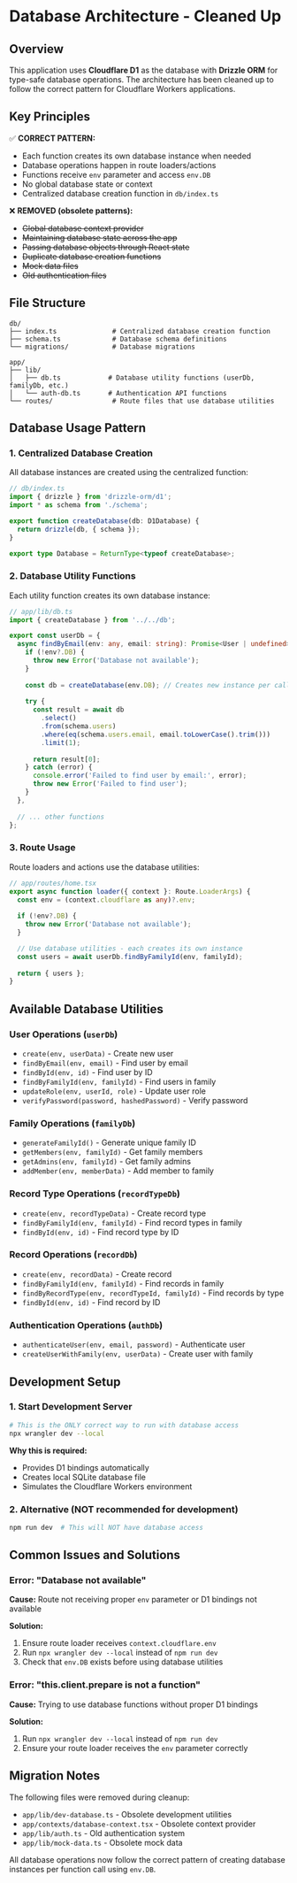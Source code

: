 # Database Architecture - Cleaned Up

## Overview

This application uses **Cloudflare D1** as the database with **Drizzle ORM** for type-safe database operations. The architecture has been cleaned up to follow the correct pattern for Cloudflare Workers applications.

## Key Principles

✅ **CORRECT PATTERN:**
- Each function creates its own database instance when needed
- Database operations happen in route loaders/actions
- Functions receive `env` parameter and access `env.DB`
- No global database state or context
- Centralized database creation function in `db/index.ts`

❌ **REMOVED (obsolete patterns):**
- ~~Global database context provider~~
- ~~Maintaining database state across the app~~
- ~~Passing database objects through React state~~
- ~~Duplicate database creation functions~~
- ~~Mock data files~~
- ~~Old authentication files~~

## File Structure

```
db/
├── index.ts              # Centralized database creation function
├── schema.ts             # Database schema definitions
└── migrations/           # Database migrations

app/
├── lib/
│   ├── db.ts            # Database utility functions (userDb, familyDb, etc.)
│   └── auth-db.ts       # Authentication API functions
└── routes/               # Route files that use database utilities
```

## Database Usage Pattern

### 1. Centralized Database Creation

All database instances are created using the centralized function:

```typescript
// db/index.ts
import { drizzle } from 'drizzle-orm/d1';
import * as schema from './schema';

export function createDatabase(db: D1Database) {
  return drizzle(db, { schema });
}

export type Database = ReturnType<typeof createDatabase>;
```

### 2. Database Utility Functions

Each utility function creates its own database instance:

```typescript
// app/lib/db.ts
import { createDatabase } from '../../db';

export const userDb = {
  async findByEmail(env: any, email: string): Promise<User | undefined> {
    if (!env?.DB) {
      throw new Error('Database not available');
    }
    
    const db = createDatabase(env.DB); // Creates new instance per call
    
    try {
      const result = await db
        .select()
        .from(schema.users)
        .where(eq(schema.users.email, email.toLowerCase().trim()))
        .limit(1);
      
      return result[0];
    } catch (error) {
      console.error('Failed to find user by email:', error);
      throw new Error('Failed to find user');
    }
  },
  
  // ... other functions
};
```

### 3. Route Usage

Route loaders and actions use the database utilities:

```typescript
// app/routes/home.tsx
export async function loader({ context }: Route.LoaderArgs) {
  const env = (context.cloudflare as any)?.env;
  
  if (!env?.DB) {
    throw new Error('Database not available');
  }

  // Use database utilities - each creates its own instance
  const users = await userDb.findByFamilyId(env, familyId);
  
  return { users };
}
```

## Available Database Utilities

### User Operations (`userDb`)
- `create(env, userData)` - Create new user
- `findByEmail(env, email)` - Find user by email
- `findById(env, id)` - Find user by ID
- `findByFamilyId(env, familyId)` - Find users in family
- `updateRole(env, userId, role)` - Update user role
- `verifyPassword(password, hashedPassword)` - Verify password

### Family Operations (`familyDb`)
- `generateFamilyId()` - Generate unique family ID
- `getMembers(env, familyId)` - Get family members
- `getAdmins(env, familyId)` - Get family admins
- `addMember(env, memberData)` - Add member to family

### Record Type Operations (`recordTypeDb`)
- `create(env, recordTypeData)` - Create record type
- `findByFamilyId(env, familyId)` - Find record types in family
- `findById(env, id)` - Find record type by ID

### Record Operations (`recordDb`)
- `create(env, recordData)` - Create record
- `findByFamilyId(env, familyId)` - Find records in family
- `findByRecordType(env, recordTypeId, familyId)` - Find records by type
- `findById(env, id)` - Find record by ID

### Authentication Operations (`authDb`)
- `authenticateUser(env, email, password)` - Authenticate user
- `createUserWithFamily(env, userData)` - Create user with family

## Development Setup

### 1. Start Development Server

```bash
# This is the ONLY correct way to run with database access
npx wrangler dev --local
```

**Why this is required:**
- Provides D1 bindings automatically
- Creates local SQLite database file
- Simulates the Cloudflare Workers environment

### 2. Alternative (NOT recommended for development)
```bash
npm run dev  # This will NOT have database access
```

## Common Issues and Solutions

### Error: "Database not available"

**Cause:** Route not receiving proper `env` parameter or D1 bindings not available

**Solution:** 
1. Ensure route loader receives `context.cloudflare.env`
2. Run `npx wrangler dev --local` instead of `npm run dev`
3. Check that `env.DB` exists before using database utilities

### Error: "this.client.prepare is not a function"

**Cause:** Trying to use database functions without proper D1 bindings

**Solution:** 
1. Run `npx wrangler dev --local` instead of `npm run dev`
2. Ensure your route loader receives the `env` parameter correctly

## Migration Notes

The following files were removed during cleanup:
- `app/lib/dev-database.ts` - Obsolete development utilities
- `app/contexts/database-context.tsx` - Obsolete context provider
- `app/lib/auth.ts` - Old authentication system
- `app/lib/mock-data.ts` - Obsolete mock data

All database operations now follow the correct pattern of creating database instances per function call using `env.DB`.
